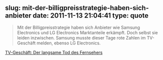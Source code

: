 slug: mit-der-billigpreisstrategie-haben-sich-anbieter
date: 2011-11-13 21:04:41
type: quote
---

> Mit der Billigpreisstrategie haben sich Anbieter wie Samsung Electronics und LG Electronics Marktanteile erkämpft. Doch selbst sie leiden inzwischen. Samsung musste dieser Tage rote Zahlen im TV-Geschäft melden, ebenso LG Electronics.

[TV-Geschäft: Der langsame Tod des Fernsehers](http://www.wiwo.de/unternehmen/it/tv-geschaeft-der-langsame-tod-des-fernsehers/5794736.html)
